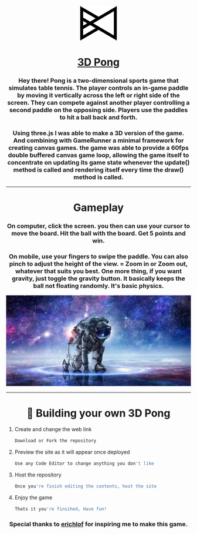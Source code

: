 <div align="center">
  <img alt="Logo" src="https://raw.githubusercontent.com/TheCodingRocket/Starfield/main/images/zid.png" width="100" />
</div>


<h1 align="center">
   <a href="https://3dpong.netlify.app" target="_blank">3D Pong</a>
</h1>

<h3 align="center">
  Hey there! Pong is a two-dimensional sports game that simulates table tennis. The player controls an in-game paddle by moving it vertically across the left or right side of the screen. They can compete against another player controlling a second paddle on the opposing side. Players use the paddles to hit a ball back and forth.
  </h3>
  
  <h3 align="center">
  Using three.js I was able to make a 3D version of the game. And combining with GameRunner a minimal framework for creating canvas games. the game was able to  provide a 60fps double buffered canvas game loop, allowing the game itself to concentrate on updating its game state whenever the update() method is called and rendering itself every time the draw() method is called.

---
<h1 align="center">
Gameplay
</h1>
 
 <h3 align="center"> 
  On computer, click the screen. you then can use your cursor to move the board. Hit the ball with the board. Get 5 points and win.
 </h3>
 
 <h3 align="center">On mobile, use your fingers to swipe the paddle. You can also pinch to adjust the height of the view. = Zoom in or Zoom out, whatever that suits you best. One more thing, if you want gravity, just toggle the gravity button. It basically  keeps the ball not floating randomly. It's basic physics. </h3>

 <img alt="Logo" src="https://raw.githubusercontent.com/TheCodingRocket/Starfield/main/images/space.webp"/>





---
<h1 align="center">
🚀 Building your own 3D Pong
</h1>

1. Create and change the web link

   ```sh
   Download or Fork the repository
   ```

2. Preview the site as it will appear once deployed

   ```sh
   Use any Code Editor to change anything you don't like
   ```
3. Host the repository

   ```sh
   Once you're finish editing the contents, host the site
   ```
4. Enjoy the game

   ```sh
   Thats it you're finsihed, Have fun!
   ```
<h3 align="center"> 
  Special thanks to <a href="#" target="_blank">erichlof</a> for inspiring me to make this game.
</h3>
